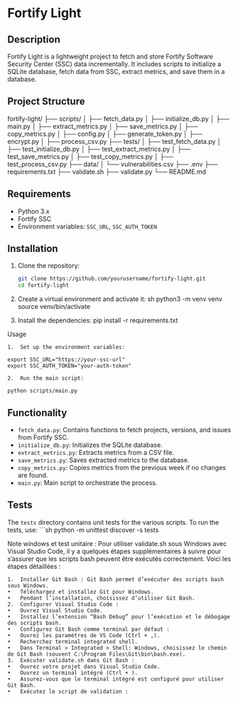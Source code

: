 # Fortify Light

## Description

Fortify Light is a lightweight project to fetch and store Fortify Software Security Center (SSC) data incrementally. It includes scripts to initialize a SQLite database, fetch data from SSC, extract metrics, and save them in a database.

## Project Structure
fortify-light/
├── scripts/
│   ├── fetch_data.py
│   ├── initialize_db.py
│   ├── main.py
│   ├── extract_metrics.py
│   ├── save_metrics.py
│   ├── copy_metrics.py
│   ├── config.py
│   ├── generate_token.py
│   ├── encrypt.py
│   ├── process_csv.py
├── tests/
│   ├── test_fetch_data.py
│   ├── test_initialize_db.py
│   ├── test_extract_metrics.py
│   ├── test_save_metrics.py
│   ├── test_copy_metrics.py
│   ├── test_process_csv.py
├── data/
│   └── vulnerabilities.csv
├── .env
├── requirements.txt
├── validate.sh
├── validate.py
└── README.md

## Requirements

- Python 3.x
- Fortify SSC
- Environment variables: `SSC_URL`, `SSC_AUTH_TOKEN`

## Installation

1. Clone the repository:
    ```sh
    git clone https://github.com/yourusername/fortify-light.git
    cd fortify-light
    ```

2. Create a virtual environment and activate it:
sh
python3 -m venv venv 
source venv/bin/activate 

3.	Install the dependencies:
pip install -r requirements.txt

Usage

	1.	Set up the environment variables:

    export SSC_URL="https://your-ssc-url"
    export SSC_AUTH_TOKEN="your-auth-token"

	2.	Run the main script:

    python scripts/main.py

 ## Functionality

- `fetch_data.py`: Contains functions to fetch projects, versions, and issues from Fortify SSC.
- `initialize_db.py`: Initializes the SQLite database.
- `extract_metrics.py`: Extracts metrics from a CSV file.
- `save_metrics.py`: Saves extracted metrics to the database.
- `copy_metrics.py`: Copies metrics from the previous week if no changes are found.
- `main.py`: Main script to orchestrate the process.

## Tests

The `tests` directory contains unit tests for the various scripts. To run the tests, use:
    ```sh python -m unittest discover -s tests



Note windows et test unitaire :
Pour utiliser validate.sh sous Windows avec Visual Studio Code, il y a quelques étapes supplémentaires à suivre pour s’assurer que les scripts bash peuvent être exécutés correctement. Voici les étapes détaillées :

	1.	Installer Git Bash : Git Bash permet d’exécuter des scripts bash sous Windows.
	•	Téléchargez et installez Git pour Windows.
	•	Pendant l’installation, choisissez d’utiliser Git Bash.
	2.	Configurer Visual Studio Code :
	•	Ouvrez Visual Studio Code.
	•	Installez l’extension “Bash Debug” pour l’exécution et le débogage des scripts bash.
	•	Configurez Git Bash comme terminal par défaut :
	•	Ouvrez les paramètres de VS Code (Ctrl + ,).
	•	Recherchez terminal integrated shell.
	•	Dans Terminal > Integrated > Shell: Windows, choisissez le chemin de Git Bash (souvent C:\Program Files\Git\bin\bash.exe).
	3.	Exécuter validate.sh dans Git Bash :
	•	Ouvrez votre projet dans Visual Studio Code.
	•	Ouvrez un terminal intégré (Ctrl + ).
	•	Assurez-vous que le terminal intégré est configuré pour utiliser Git Bash.
	•	Exécutez le script de validation :
